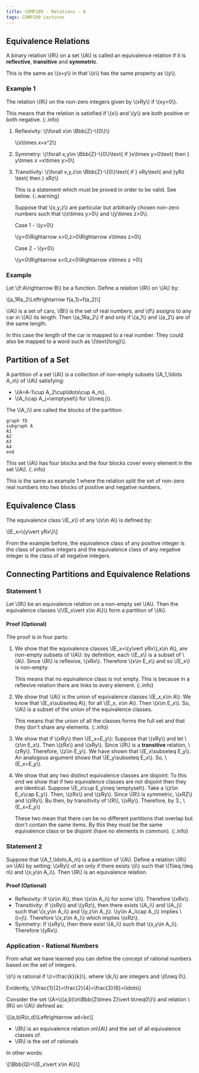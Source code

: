 ```yaml
---
title: COMP109 - Relations - 8
tags: COMP109 Lectures
---
```

## Equivalence Relations
A binary relation &#92;(R&#92;) on a set &#92;(A&#92;) is called an equivalence relation if it is **reflective**, **transitive** and **symmetric**.

This is the same as &#92;(x=y&#92;) in that &#92;(x&#92;) has the same property as &#92;(y&#92;).

### Example 1
The relation &#92;(R&#92;) on the non-zero integers given by &#92;(xRy&#92;) if &#92;(xy>0&#92;).

This means that the relation is satisfied if &#92;(x&#92;) and &#92;(y&#92;) are both positive or both negative.
{:.info}

1. Reflexivity: &#92;(\forall x\in \Bbb{Z}-&#92;{0&#92;}&#92;)

	&#92;(x\times x=x^2&#92;)
1. Symmetry: &#92;(\forall x,y\in \Bbb{Z}-&#92;{0&#92;}\text{ if }x\times y>0\text{ then } y\times x =x\times y>0&#92;)
1. Transitivity: &#92;(\forall x,y,z\in \Bbb{Z}-&#92;{0&#92;}\text{ if } xRy\text{ and }yRz \text{ then } xRz&#92;)

	This is a statement which must be proved in order to be valid. See below.
	{:.warning}
	
	Suppose that &#92;(x,y,z&#92;) are particular but arbitrarily chosen non-zero numbers such that &#92;(x\times y>0&#92;) and &#92;(y\times z>0&#92;).
	
	Case 1 - &#92;(y>0&#92;)
	
	&#92;(y>0\Rightarrow x>0,z>0\Rightarrow x\times z>0&#92;)
	
	Case 2 - &#92;(y<0&#92;)
	
	&#92;(y<0\Rightarrow x<0,z<0\Rightarrow x\times z >0&#92;)

### Example
Let &#92;(f:A\rightarrow B&#92;) be a function. Define a relation &#92;(R&#92;) on &#92;(A&#92;) by:

&#92;[a&#95;1Ra&#95;2\Leftrightarrow f(a&#95;1)=f(a&#95;2)&#92;]

&#92;(A&#92;) is a set of cars,  &#92;(B&#92;) is the set of real numbers, and &#92;(f&#92;) assigns to any car in &#92;(A&#92;) its length. Then &#92;(a&#95;1Ra&#95;2&#92;) if and only if &#92;(a&#95;1&#92;) and &#92;(a&#95;2&#92;) are of the same length.

In this case the length of the car is mapped to a real number. They could also be mapped to a word such as &#92;(\text{long}&#92;).

## Partition of a Set
A partition of a set &#92;(A&#92;) is a collection of non-empty subsets &#92;(A&#95;1,\ldots A&#95;n&#92;) of &#92;(A&#92;) satisfying:

* &#92;(A=A-1\cup A&#95;2\cup\ldots\cup A&#95;n&#92;).
* &#92;(A&#95;i\cap A&#95;j=\emptyset&#92;) for &#92;(i\neq j&#92;).

The &#92;(A&#95;i&#92;) are called the blocks of the partition.

```mermaid
graph TD
subgraph A
A1
A2
A3
A4
end
```

This set &#92;(A&#92;) has four blocks and the four blocks cover every element in the set &#92;(A&#92;).
{:.info}

This is the same as example 1 where the relation split the set of non-zero real numbers into two blocks of positive and negative numbers.

## Equivalence Class
The equivalence class &#92;(E&#95;x&#92;) of any &#92;(x\in A&#92;) is defined by:

&#92;[E&#95;x=&#92;{y\vert yRx&#92;}&#92;]

From the example before, the equivalence class of any positive integer is the class of positive integers and the equivalence class of any negative integer is the class of all negative integers.

## Connecting Partitions and Equivalence Relations
### Statement 1
Let &#92;(R&#92;) be an equivalence relation on a non-empty set &#92;(A&#92;). Then the equivalence classes &#92;(&#92;{E&#95;x\vert x\in A&#92;}&#92;) form a partition of &#92;(A&#92;).

#### Proof (Optional)
The proof is in four parts:

1. We show that the equivalence classes &#92;(E&#95;x=&#92;{y\vert yRx&#92;},x\in A&#92;), are non-empty subsets of &#92;(A&#92;): by definition, each &#92;(E&#95;x&#92;) is a subset of &#92;(A&#92;). Since &#92;(R&#92;) is reflexive, &#92;(xRx&#92;). Therefore &#92;(x\in E&#95;x&#92;) and so &#92;(E&#95;x&#92;) is non-empty.

	This means that no equivalence class is not empty. This is because in a reflexive relation there are links to every element.
	{:.info}
1. We show that &#92;(A&#92;) is the union of equivalence classes &#92;(E&#95;x,x\in A&#92;): We know that &#92;(E&#95;x\subseteq A&#92;), for all &#92;(E&#95;x, x\in A&#92;). Then &#92;(x\in E&#95;x&#92;). So, &#92;(A&#92;) is a subset of the union of the equivalence classes.

	This means that the union of all the classes forms the full set and that they don't share any elements.
	{:.info}
1. We show that if &#92;(xRy&#92;) then &#92;(E&#95;x=E&#95;y&#92;): Suppose that &#92;(xRy&#92;) and let &#92;(z\in E&#95;x&#92;). Then &#92;(zRx&#92;) and &#92;(xRy&#92;). Since &#92;(R&#92;) is a **transitive** relation, &#92;(zRy&#92;). Therefore, &#92;(z\in E&#95;y&#92;). We have shown that &#92;(E&#95;x\subseteq E&#95;y&#92;). An analogous argument shows that &#92;(E&#95;y\subseteq E&#95;x&#92;). So, &#92;(E&#95;x=E&#95;y&#92;).
1. We show that any two distinct equivalence classes are disjoint: To this end we show that if two equivalence classes are not disjoint then they are identical. Suppose &#92;(E&#95;x\cup E&#95;y\neq \emptyset&#92;). Take a &#92;(z\in E&#95;x\cap E&#95;y&#92;). Then, &#92;(zRx&#92;) and &#92;(zRy&#92;). Since &#92;(R&#92;) is symmetric, &#92;(xRZ&#92;) and &#92;(zRy&#92;). Bu then, by transitivity of &#92;(R&#92;), &#92;(xRy&#92;). Therefore, by 3., &#92;(E&#95;x=E&#95;y&#92;)

	These two mean that there can be no different partitions that overlap but don't contain the same items. By this they must be the same equivalence class or be disjoint (have no elements in common).
	{:.info}

### Statement 2
Suppose that &#92;(A&#95;1,\ldots,A&#95;n&#92;) is a partition of &#92;(A&#92;). Define a relation &#92;(R&#92;) on &#92;(A&#92;) by setting: &#92;(xRy&#92;) of an only if there exists &#92;(i&#92;) such that &#92;(1\leq i\leq n&#92;) and &#92;(x,y\in  A&#95;i&#92;). Then &#92;(R&#92;) is an equivalence relation.

#### Proof (Optional)
* Reflexivity: if &#92;(x\in A&#92;), then &#92;(x\in A&#95;i&#92;) for some &#92;(i&#92;). Therefore &#92;(xRx&#92;).
* Transitivity: if &#92;(xRy&#92;) and &#92;(yRz&#92;), then there exists &#92;(A&#95;i&#92;) and &#92;(A&#95;j&#92;) such that &#92;(x,y\in A&#95;i&#92;) and &#92;(y,z\in A&#95;j&#92;). &#92;(y\in A&#95;i\cap A&#95;j&#92;) implies &#92;(i=j&#92;). Therefore &#92;(x,z\in A&#95;i&#92;) which implies &#92;(xRz&#92;).
* Symmetry: if &#92;(xRy&#92;), then there exist &#92;(A&#95;i&#92;) such that &#92;(x,y\in A&#95;i&#92;). Therefore &#92;(yRx&#92;).

### Application - Rational Numbers
From what we have learned you can define the concept of rational numbers based on the set of integers.

&#92;(r&#92;) is rational if &#92;(r=\frac{k}{k}&#92;), where &#92;(k,l&#92;) are integers and &#92;(l\neq 0&#92;).

Evidently, &#92;(\frac{1}{2}=\frac{2}{4}=\frac{3}{6}=\ldots&#92;)

Consider the set &#92;(A=&#92;{(a,b)\in\Bbb{Z\times Z}\vert b\neq0&#92;}&#92;) and relation &#92;(R&#92;) on &#92;(A&#92;) defined as:

&#92;[(a,b)R(c,d)\Leftrightarrow ad=bc&#92;]

* &#92;(R&#92;) is an equivalence relation on&#92;(A&#92;) and the set of all equivalence classes of.
* &#92;(R&#92;) is the set of rationals

In other words:

&#92;[\Bbb{Q}=&#92;{E&#95;x\vert x\in A&#92;}&#92;]
